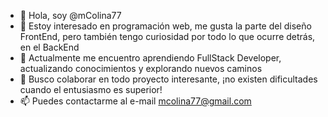 - 👋 Hola, soy @mColina77
- 👀 Estoy interesado en programación web, me gusta la parte del diseño FrontEnd, pero también tengo curiosidad por todo lo que ocurre detrás, en el BackEnd
- 🌱 Actualmente me encuentro aprendiendo FullStack Developer, actualizando conocimientos y explorando nuevos caminos
- 💞️ Busco colaborar en todo proyecto interesante, ¡no existen dificultades cuando el entusiasmo es superior!
- 📫 Puedes contactarme al e-mail mcolina77@gmail.com

<!---
mColina77/mColina77 is a ✨ special ✨ repository because its `README.md` (this file) appears on your GitHub profile.
You can click the Preview link to take a look at your changes.
--->
